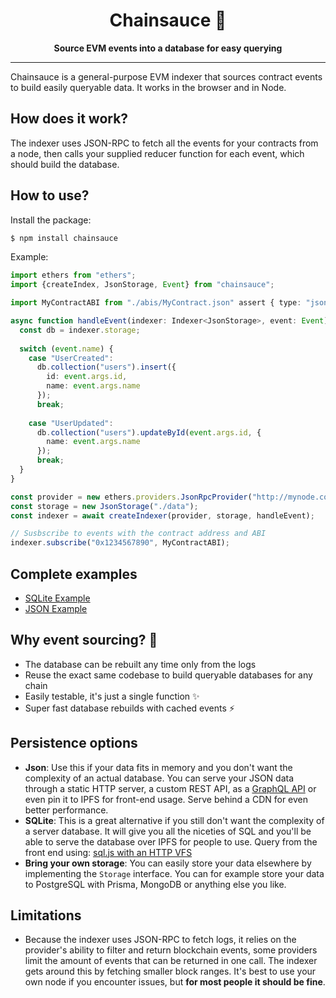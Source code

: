 <h1 align="center">
<strong>Chainsauce 💃</strong>
</h1>
<p align="center">
<strong>Source EVM events into a database for easy querying</strong>
</p>

-------

Chainsauce is a general-purpose EVM indexer that sources contract events to build easily queryable data. It works in the browser and in Node.

## How does it work?

The indexer uses JSON-RPC to fetch all the events for your contracts from a node, then calls your supplied reducer function for each event, which should build the database.

## How to use?

Install the package:

```bash
$ npm install chainsauce
```

Example:

```ts
import ethers from "ethers";
import {createIndex, JsonStorage, Event} from "chainsauce";

import MyContractABI from "./abis/MyContract.json" assert { type: "json" };

async function handleEvent(indexer: Indexer<JsonStorage>, event: Event) {
  const db = indexer.storage;
  
  switch (event.name) {
    case "UserCreated":
      db.collection("users").insert({
        id: event.args.id,
        name: event.args.name
      });
      break;
      
    case "UserUpdated":
      db.collection("users").updateById(event.args.id, {
        name: event.args.name
      });
      break;
  }
}

const provider = new ethers.providers.JsonRpcProvider("http://mynode.com");
const storage = new JsonStorage("./data");
const indexer = await createIndexer(provider, storage, handleEvent);

// Susbscribe to events with the contract address and ABI
indexer.subscribe("0x1234567890", MyContractABI);
```

## Complete examples

- [SQLite Example](https://github.com/boudra/chainsauce/blob/main/examples/gitcoin/src/indexSqlite.js)
- [JSON Example](https://github.com/boudra/chainsauce/blob/main/examples/gitcoin/src/indexJson.js)

## Why event sourcing? 🤔

- The database can be rebuilt any time only from the logs
- Reuse the exact same codebase to build queryable databases for any chain
- Easily testable, it's just a single function ✨
- Super fast database rebuilds with cached events ⚡️

## Persistence options

- **Json**: Use this if your data fits in memory and you don't want the complexity of an actual database. You can serve your JSON data through a static HTTP server, a custom REST API, as a [GraphQL API](https://github.com/marmelab/json-graphql-server) or even pin it to IPFS for front-end usage. Serve behind a CDN for even better performance.
- **SQLite**: This is a great alternative if you still don't want the complexity of a server database. It will give you all the niceties of SQL and you'll be able to serve the database over IPFS for people to use. Query from the front end using: [sql.js with an HTTP VFS](https://github.com/phiresky/sql.js-httpvfs)
- **Bring your own storage**: You can easily store your data elsewhere by implementing the `Storage` interface. You can for example store your data to PostgreSQL with Prisma, MongoDB or anything else you like.

## Limitations

- Because the indexer uses JSON-RPC to fetch logs, it relies on the provider's ability to filter and return blockchain events, some providers limit the amount of events that can be returned in one call. The indexer gets around this by fetching smaller block ranges. It's best to use your own node if you encounter issues, but **for most people it should be fine**.
